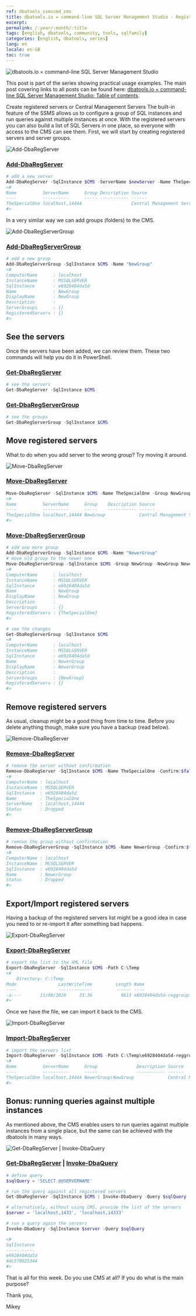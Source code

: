 ```yaml
---
ref: dbatools_ssmscmd_cms
title: dbatools.io = command-line SQL Server Management Studio - Registered Servers/CMS
excerpt: 
permalink: /:year/:month/:title
tags: [english, dbatools, community, tools, sqlfamily]
categories: [english, dbatools, series]
lang: en
locale: en-GB
toc: true
---
```


![dbatools.io = command-line SQL Server Management Studio](dbatools_ssmscmd.png)

This post is part of the series showing practical usage examples. The main post covering links to all posts can be found here: [dbatools.io = command-line SQL Server Management Studio: Table of contents](https://www.bronowski.it/blog/2020/06/dbatools-io-command-line-sql-server-management-studio-table-of-contents/).

Create registered servers or Central Management Servers
The built-in feature of the SSMS allows us to configure a group of SQL instances and run queries against multiple instances at once. With the registered servers you can also build a list of SQL Servers in one place, so everyone with access to the CMS can see them. First, we will start by creating registered servers and server groups.

![Add-DbaRegServer](dbatools_ssmscmd_0701_addregsrv.png)

### [Add-DbaRegServer](https://docs.dbatools.io/#Add-DbaRegServer)

```powershell
# add a new server
Add-DbaRegServer -SqlInstance $CMS -ServerName $newServer -Name TheSpecialOne
<#
Name          ServerName      Group Description Source                    
----          ----------      ----- ----------- ------                    
TheSpecialOne localhost,14444                   Central Management Servers
#>
```

In a very similar way we can add groups (folders) to the CMS.

![Add-DbaRegServerGroup](dbatools_ssmscmd_0702_addreggroup.png)

### [Add-DbaRegServerGroup](http://docs.dbatools.io/#Add-DbaRegServerGroup)

```powershell
# add a new group
Add-DbaRegServerGroup -SqlInstance $CMS -Name "NewGroup"
<#
ComputerName      : localhost
InstanceName      : MSSQLSERVER
SqlInstance       : e6928404da5d
Name              : NewGroup
DisplayName       : NewGroup
Description       : 
ServerGroups      : {}
RegisteredServers : {}
#>
```

## See the servers

Once the servers have been added, we can review them. These two commands will help you do it in PowerShell.

### [Get-DbaRegServer](http://docs.dbatools.io/#Get-DbaRegServer)

```powershell
# see the servers
Get-DbaRegServer -SqlInstance $CMS
```

### [Get-DbaRegServerGroup](http://docs.dbatools.io/#Get-DbaRegServerGroup)

```powershell
# see the groups
Get-DbaRegServerGroup -SqlInstance $CMS
```

## Move registered servers

What to do when you add server to the wrong group? Try moving it around.

![Move-DbaRegServer](dbatools_ssmscmd_0703_moveregsrv.png)

### [Move-DbaRegServer](http://docs.dbatools.io/#Move-DbaRegServer)

```powershell
Move-DbaRegServer -SqlInstance $CMS -Name TheSpecialOne -Group NewGroup
<#
Name          ServerName      Group    Description Source                    
----          ----------      -----    ----------- ------                    
TheSpecialOne localhost,14444 NewGroup             Central Management Servers
#>
```

### [Move-DbaRegServerGroup](http://docs.dbatools.io/#Move-DbaRegServerGroup)

```powershell
# add one more group
Add-DbaRegServerGroup -SqlInstance $CMS -Name "NewerGroup"
# move old group to the newer one
Move-DbaRegServerGroup -SqlInstance $CMS -Group NewGroup -NewGroup NewerGroup
<#
ComputerName      : localhost
InstanceName      : MSSQLSERVER
SqlInstance       : e6928404da5d
Name              : NewGroup
DisplayName       : NewGroup
Description       : 
ServerGroups      : {}
RegisteredServers : {TheSpecialOne}
#>

# see the changes
Get-DbaRegServerGroup -SqlInstance $CMS
<#
ComputerName      : localhost
InstanceName      : MSSQLSERVER
SqlInstance       : e6928404da5d
Name              : NewerGroup
DisplayName       : NewerGroup
Description       : 
ServerGroups      : {NewGroup}
RegisteredServers : {}
#>
```

## Remove registered servers

As usual, cleanup might be a good thing from time to time. Before you delete anything though, make sure you have a backup (read below).

![Remove-DbaRegServer](dbatools_ssmscmd_0704_removeregsrv.png)

### [Remove-DbaRegServer](http://docs.dbatools.io/#Remove-DbaRegServer)

```powershell
# remove the server without confirmation
Remove-DbaRegServer -SqlInstance $CMS -Name TheSpecialOne -Confirm:$false
<#
ComputerName : localhost
InstanceName : MSSQLSERVER
SqlInstance  : e6928404da5d
Name         : TheSpecialOne
ServerName   : localhost,14444
Status       : Dropped
#>
```

### [Remove-DbaRegServerGroup](http://docs.dbatools.io/#Remove-DbaRegServerGroup)

```powershell
# remove the group without confirmation
Remove-DbaRegServerGroup -SqlInstance $CMS -Name NewerGroup -Confirm:$false
<#
ComputerName : localhost
InstanceName : MSSQLSERVER
SqlInstance  : e6928404da5d
Name         : NewerGroup
Status       : Dropped
#>
```

## Export/Import registered servers

Having a backup of the registered servers list might be a good idea in case you need to or re-import it after something bad happens.

![Export-DbaRegServer](dbatools_ssmscmd_0705_exportregsrv.png)

### [Export-DbaRegServer](http://docs.dbatools.io/#Export-DbaRegServer)

```powershell
# export the list to the XML file
Export-DbaRegServer -SqlInstance $CMS -Path C:\Temp 
<#
    Directory: C:\Temp
Mode                LastWriteTime         Length Name                                                                                                           
----                -------------         ------ ----                                                                                                           
-a----       11/08/2020     23:36           9613 e6928404da5d-reggroup-DatabaseEngineServerGroup-08112020233630.xml  
#>
```

Once we have the file, we can import it back to the CMS.

![Import-DbaRegServer](dbatools_ssmscmd_0706_importregsrv.png)

### [Import-DbaRegServer](http://docs.dbatools.io/#Import-DbaRegServer)

```powershell
# import the servers list
Import-DbaRegServer -SqlInstance $CMS -Path C:\Temp\e6928404da5d-reggroup-DatabaseEngineServerGroup-08112020233630.xml
<#
Name          ServerName      Group               Description Source                    
----          ----------      -----               ----------- ------                    
TheSpecialOne localhost,14444 NewerGroup\NewGroup             Central Management Servers
#>
```

## Bonus: running queries against multiple instances

As mentioned above, the CMS enables users to run queries against multiple instances from a single place, but the same can be achieved with the dbatools in many ways.

![Get-DbaRegServer | Invoke-DbaQuery](dbatools_ssmscmd_0707_regservinvoke.png)

### [Get-DbaRegServer](http://docs.dbatools.io/#Get-DbaRegServer) | [Invoke-DbaQuery](http://docs.dbatools.io/#Invoke-DbaQuery)

```powershell
# define query
$sqlQuery = 'SELECT @@SERVERNAME'

# run the query against all registered servers
Get-DbaRegServer -SqlInstance $CMS | Invoke-DbaQuery -Query $sqlQuery

# alternatively, without using CMS, provide the list of the servers
$server = 'localhost,1433', 'localhost,14333'

# run a query again the servers
Invoke-DbaQuery -SqlInstance $server -Query $sqlQuery

<#
SqlInstance        
-----------        
e6928404da5d
4dc570825344   
#>
```

That is all for this week. Do you use CMS at all? If you do what is the main purpose?

Thank you,

Mikey
